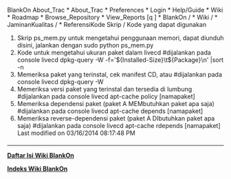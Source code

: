   BlankOn
 About_Trac
    * About_Trac
    * Preferences
    * Login
    * Help/Guide
    * Wiki
    * Roadmap
    * Browse_Repository
    * View_Reports
[q                 ]
    * BlankOn  /
    * Wiki  /
    * JaminanKualitas  /
    * ReferensiKode
Skrip / Kode yang dapat digunakan
   1. Skrip ps_mem.py untuk mengetahui penggunaan memori, dapat diunduh di
      ​sini, jalankan dengan
      sudo python ps_mem.py
   1. Kode untuk mengetahui ukuran paket dalam livecd
      #dijalankan pada console livecd
      dpkg-query -W -f='${Installed-Size}\t${Package}\n' |sort -n
   1. Memeriksa paket yang terinstal, cek manifest CD, atau
      #dijalankan pada console livecd
      dpkg-query -W
   1. Memeriksa versi paket yang terinstal dan tersedia di lumbung
      #dijalankan pada console livecd
      apt-cache policy [namapaket]
   1. Memeriksa dependensi paket (paket A MEMbutuhkan paket apa saja)
      #dijalankan pada console livecd
      apt-cache depends [namapaket]
   1. Memeriksa reverse-dependensi paket (paket A DIbutuhkan paket apa saja)
      #dijalankan pada console livecd
      apt-cache rdepends [namapaket]
Last modified on 03/16/2014 08:17:48 PM
#### 
    
 
 
 
 
 
---
[**Daftar Isi Wiki BlankOn**](/DaftarIsi/README.md)
 
[**Indeks Wiki BlankOn**](/Indeks.md)
